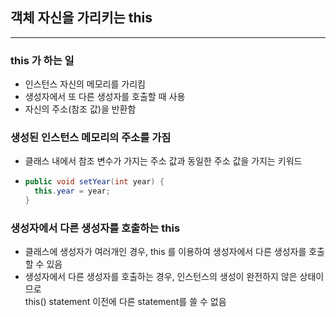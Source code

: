## 객체 자신을 가리키는 this

---

### this 가 하는 일
- 인스턴스 자신의 메모리를 가리킴
- 생성자에서 또 다른 생성자를 호출할 때 사용
- 자신의 주소(참조 값)을 반환함

### 생성된 인스턴스 메모리의 주소를 가짐
- 클래스 내에서 참조 변수가 가지는 주소 값과 동일한 주소 값을 가지는 키워드
- ```java
  public void setYear(int year) {
    this.year = year;
  }
  ```
  
### 생성자에서 다른 생성자를 호출하는 this
- 클래스에 생성자가 여러개인 경우, this 를 이용하여 생성자에서 다른 생성자를 호출할 수 있음
- 생성자에서 다른 생성자를 호출하는 경우, 인스턴스의 생성이 완전하지 않은 상태이므로<br>
this() statement 이전에 다른 statement를 쓸 수 없음